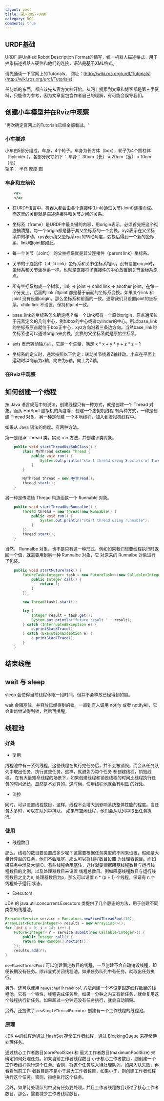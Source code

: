 ```yaml
---
layout: post
title: 深入ROS--URDF
category: ROS
comments: true
---
```


## URDF基础

URDF 是Unified Robot Description Format的缩写，统一机器人描述格式。用于抽象描述机器人硬件和他们的连接，语法是基于XML格式。

请先通读一下官网上的Tutorials， 网址：[http://wiki.ros.org/urdf/Tutorials](http://wiki.ros.org/urdf/Tutorials)

任何新的东西，都应该先从官方文档开始。从网上搜索到文章和博客都是第三手资料，只能作为参考，因为文章里包含作者自己的理解，有可能会误导我们。

## 创建小车模型并在Rviz中观察

'再次确定官网上的Tutorials已经全部看过。'

### 小车描述

小车由5部分组成，车身，4个轮子。车身为长方体（box），轮子为4个圆柱体（cylinder ）。各部分尺寸如下：
车身：    30cm（长） x 20cm（宽） x 10cm（高）  
轮子：    半径    厚度
图

### 车身和左前轮

```xml
	<a>
	</a>
```

* 在URDF语言中，机器人都会由各个连接件(Link)通过关节(Joint)连接而成。而这里的关键就是描述连接件和关节之间的关系。

* 坐标系（frame）是URDF中最关键的内容，用origin表示，必须首先把这个彻底搞清楚。每一个origin都是基于其父坐标系的一个变换。xyz表示在父坐标系中的移动，rpy表示绕父坐标系xyz的转动角度，变换后得到一个新的坐标系，link和joint都如此。
 
* 每一个关节（Joint） 的父坐标系就是其父连接件（parent link）坐标系。

* 关节的子连接件（child link）坐标系和关节坐标系相同。没有设置origin时，坐标系和关节坐标系一样。也就是直接将子连接件的中心放置到关节坐标系原点。

* 所有坐标系构成一个树状，link -> joint -> child link -> another joint，在每一个分支上，后面的link 和joint 都是基于前面的坐标系变换。如果某个link 和joint 没有设置origin，那么坐标系和前面的一致。通常我们只设置joint的坐标系，child link 不设置，保持和joint一致。

* base_link的坐标系怎么确定呢？每一个Link都有一个原始origin，原点通常位于<geometry>元素定义的几何中心，例如box的中心或者cylinder的中心。所以base_link的坐标系原点就位于box正中心，xyz方向沿着三条边方向。当然base_link的坐标系也可以通过origin来变换，变换的父坐标系就是原始坐标系。

* axis 表示转动轴方向，它是一个矢量，满足 x * x + y * y + z * z = 1 

* 坐标系的定义时，通常按照以下约定：转动关节绕着Z轴转动。小车在平面上运动时以向前为x轴，向左为y轴，向上为Z轴。


### 在Rviz中观察

## 如何创建一个线程

按 Java 语言规范中的说法，创建线程只有一种方式，就是创建一个 Thread 对象。而从 HotSpot 虚拟机的角度看，创建一个虚拟机线程
有两种方式，一种是创建 Thread 对象，另一种是创建 一个本地线程，加入到虚拟机线程中。

如果从 Java 语法的角度。有两种方法。

第一是继承 Thread 类，实现 run 方法，并创建子类对象。

```java
	public void startThreadUseSubClass() {
		class MyThread extends Thread {
			public void run() {
				System.out.println("start thread using Subclass of Thread");
			}
		}

		MyThread thread = new MyThread();
		thread.start();
	}
```

另一种是传递给 Thread 构造函数一个 Runnable 对象。

```java
	public void startThreadUseRunnalbe() {
		Thread thread = new Thread(new Runnable() {
			public void run() {
				System.out.println("start thread using runnable");
			}
		});
		thread.start();
	}
```

当然， Runnalbe 对象，也不是只有这一种形式，例如如果我们想要线程执行时返回一个值，就需要用到另一种 Runnalbe 对象，它
对原来的 Runnalbe 对象进行了包装。

```java
	public void startFutureTask() {
		FutureTask<Integer> task = new FutureTask<>(new Callable<Integer>() {
			public Integer call() {
				return 1;
			}
		});

		new Thread(task).start();

		try {
			Integer result = task.get();
			System.out.println("future result " + result);
		} catch (InterruptedException e) {
			e.printStackTrace();
		} catch (ExecutionException e) {
			e.printStackTrace();
		}
	}
```

## 结束线程

## wait 与 sleep

sleep 会使得当前线程休眠一段时间，但并不会释放已经得到的锁。

wait 会阻塞住，并释放已经得到的锁。一直到有人调用 notify 或者 notifyAll，它会重新尝试得到锁，然后再唤醒。

## 线程池 

### 好处

* 复用

线程池中有一系列线程，这些线程在执行完任务后，并不会被销毁，而会从任务队列中取出任务，执行这些任务。这样，就避免为每个任务
都创建线程，销毁线程。 在有大量短命线程的场景下，如果创建线程和销毁线程的时间比线程执行任务的时间还长，显然是不划算的，这时候，使用线程池就会有明显
的好处。

* 流控

同时，可以设置线程数目，这样，线程不会增大到影响系统整体性能的程度。当任务太多时，可以在队列中排队，
如果有空闲线程，他们会从队列中取出任务执行。

### 使用

* 线程数目

那么，线程的数目要设置成多少呢？这需要根据任务类型的不同来设置，假如是大量计算型的任务，他们不会阻塞，那么可以将线程数目设置
为处理器数目。而如果任务中涉及大量IO，有些线程会阻塞住，这样就要根据阻塞线程数目与运行线程数目的比例，以及处理器数目来设置
线程总数目。例如阻塞线程数目与运行线程数目之比为n, 处理器数目为p，那么可以设置 n * (p + 1) 个线程，保证有 n 个线程处于运行
状态。

* Executors

JDK 的 java.util.concurrent.Executors 类提供了几个静态的方法，用于创建不同类型的线程池。

```java
ExecutorService service = Executors.newFixedThreadPool(10);
ArrayList<Future<Integer>> results = new ArrayList<>();
for (int i = 0; i < 14; i++) {
	Future<Integer> r = service.submit(new Callable<Integer>() {
		public Integer call() {
		return new Random().nextInt();
	});
	results.add(r);
}
```

`newFixedThreadPool` 可以创建固定数目的线程，一旦创建不会自动销毁线程，即便长期没有任务。除非显式关闭线程池。如果任务队列中有任务，就取出任务执行。

另外，还可以使用 `newCachedThreadPool` 方法创建一个不设定固定线程数目的线程池，它有一个特性，线程完成任务后，如果一分钟之内又有新任务，就会复用这个线程执行新任务。如果超过一分钟还没有任务执行，就会自动销毁。

另外，还提供了 `newSingleThreadExecutor` 创建有一个工作线程的线程池。

### 原理 

JDK 中的线程池通过 HashSet 存储工作者线程，通过 BlockingQueue 来存储待处理任务。

通过核心工作者数目(corePoolSize) 和 最大工作者数目(maximumPoolSize) 来确定如何处理任务。如果当前工作者线程数目
小于核心工作者数目，则创建一个工作者线程执行这个任务。否则，将这个任务放入待处理队列。如果入队失败，再看看当前工作
者数目是不是小于最大工作者数目，如果小于，则创建工作者线程执行这个任务。否则，拒绝执行这个任务。

另外，如果待处理队列中没有任务要处理，并且工作者线程数目超过了核心工作者数目，那么，需要减少工作者线程数目。
